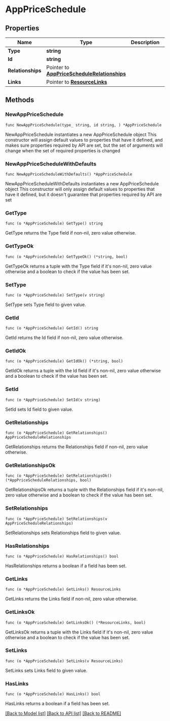 # AppPriceSchedule

## Properties

Name | Type | Description | Notes
------------ | ------------- | ------------- | -------------
**Type** | **string** |  | 
**Id** | **string** |  | 
**Relationships** | Pointer to [**AppPriceScheduleRelationships**](AppPriceScheduleRelationships.md) |  | [optional] 
**Links** | Pointer to [**ResourceLinks**](ResourceLinks.md) |  | [optional] 

## Methods

### NewAppPriceSchedule

`func NewAppPriceSchedule(type_ string, id string, ) *AppPriceSchedule`

NewAppPriceSchedule instantiates a new AppPriceSchedule object
This constructor will assign default values to properties that have it defined,
and makes sure properties required by API are set, but the set of arguments
will change when the set of required properties is changed

### NewAppPriceScheduleWithDefaults

`func NewAppPriceScheduleWithDefaults() *AppPriceSchedule`

NewAppPriceScheduleWithDefaults instantiates a new AppPriceSchedule object
This constructor will only assign default values to properties that have it defined,
but it doesn't guarantee that properties required by API are set

### GetType

`func (o *AppPriceSchedule) GetType() string`

GetType returns the Type field if non-nil, zero value otherwise.

### GetTypeOk

`func (o *AppPriceSchedule) GetTypeOk() (*string, bool)`

GetTypeOk returns a tuple with the Type field if it's non-nil, zero value otherwise
and a boolean to check if the value has been set.

### SetType

`func (o *AppPriceSchedule) SetType(v string)`

SetType sets Type field to given value.


### GetId

`func (o *AppPriceSchedule) GetId() string`

GetId returns the Id field if non-nil, zero value otherwise.

### GetIdOk

`func (o *AppPriceSchedule) GetIdOk() (*string, bool)`

GetIdOk returns a tuple with the Id field if it's non-nil, zero value otherwise
and a boolean to check if the value has been set.

### SetId

`func (o *AppPriceSchedule) SetId(v string)`

SetId sets Id field to given value.


### GetRelationships

`func (o *AppPriceSchedule) GetRelationships() AppPriceScheduleRelationships`

GetRelationships returns the Relationships field if non-nil, zero value otherwise.

### GetRelationshipsOk

`func (o *AppPriceSchedule) GetRelationshipsOk() (*AppPriceScheduleRelationships, bool)`

GetRelationshipsOk returns a tuple with the Relationships field if it's non-nil, zero value otherwise
and a boolean to check if the value has been set.

### SetRelationships

`func (o *AppPriceSchedule) SetRelationships(v AppPriceScheduleRelationships)`

SetRelationships sets Relationships field to given value.

### HasRelationships

`func (o *AppPriceSchedule) HasRelationships() bool`

HasRelationships returns a boolean if a field has been set.

### GetLinks

`func (o *AppPriceSchedule) GetLinks() ResourceLinks`

GetLinks returns the Links field if non-nil, zero value otherwise.

### GetLinksOk

`func (o *AppPriceSchedule) GetLinksOk() (*ResourceLinks, bool)`

GetLinksOk returns a tuple with the Links field if it's non-nil, zero value otherwise
and a boolean to check if the value has been set.

### SetLinks

`func (o *AppPriceSchedule) SetLinks(v ResourceLinks)`

SetLinks sets Links field to given value.

### HasLinks

`func (o *AppPriceSchedule) HasLinks() bool`

HasLinks returns a boolean if a field has been set.


[[Back to Model list]](../README.md#documentation-for-models) [[Back to API list]](../README.md#documentation-for-api-endpoints) [[Back to README]](../README.md)


